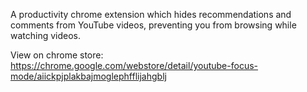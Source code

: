 A productivity chrome extension which hides recommendations and comments from YouTube videos, preventing you from browsing while watching videos.

View on chrome store: https://chrome.google.com/webstore/detail/youtube-focus-mode/aiickpjplakbajmoglephfflijahgblj
